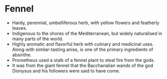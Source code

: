 Fennel
======

* Hardy, perennial, umbelliferous herb, with yellow flowers and featherly leaves.
* Indigenous to the shores of the Mediterranean, but widely naturalised in many parts of the world.
* Highly aromatic and flavorful herb with culinary and medicinal uses. Along with similar-tasting anise, is one of the primary ingredients of absinthe.
* Prometheus used a stalk of a fennel plant to steal fire from the gods.
* It was from the giant fennel that the Bacchanalian wands of the god Dionysus and his followers were said to have come.


